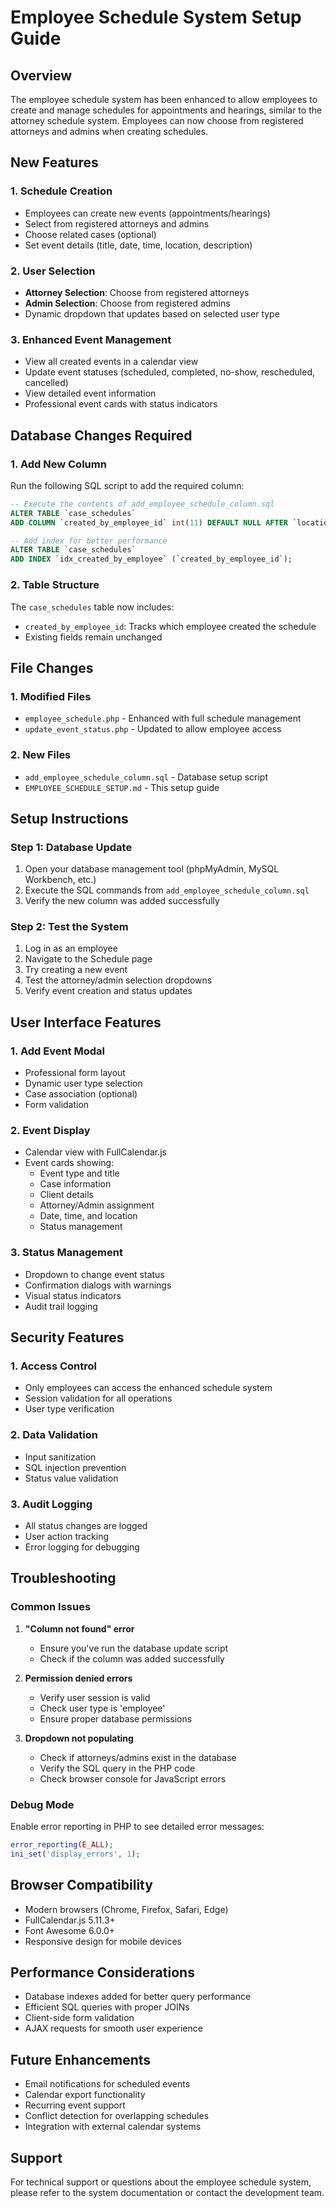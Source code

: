 # Employee Schedule System Setup Guide

## Overview
The employee schedule system has been enhanced to allow employees to create and manage schedules for appointments and hearings, similar to the attorney schedule system. Employees can now choose from registered attorneys and admins when creating schedules.

## New Features

### 1. Schedule Creation
- Employees can create new events (appointments/hearings)
- Select from registered attorneys and admins
- Choose related cases (optional)
- Set event details (title, date, time, location, description)

### 2. User Selection
- **Attorney Selection**: Choose from registered attorneys
- **Admin Selection**: Choose from registered admins
- Dynamic dropdown that updates based on selected user type

### 3. Enhanced Event Management
- View all created events in a calendar view
- Update event statuses (scheduled, completed, no-show, rescheduled, cancelled)
- View detailed event information
- Professional event cards with status indicators

## Database Changes Required

### 1. Add New Column
Run the following SQL script to add the required column:

```sql
-- Execute the contents of add_employee_schedule_column.sql
ALTER TABLE `case_schedules` 
ADD COLUMN `created_by_employee_id` int(11) DEFAULT NULL AFTER `location`;

-- Add index for better performance
ALTER TABLE `case_schedules` 
ADD INDEX `idx_created_by_employee` (`created_by_employee_id`);
```

### 2. Table Structure
The `case_schedules` table now includes:
- `created_by_employee_id`: Tracks which employee created the schedule
- Existing fields remain unchanged

## File Changes

### 1. Modified Files
- `employee_schedule.php` - Enhanced with full schedule management
- `update_event_status.php` - Updated to allow employee access

### 2. New Files
- `add_employee_schedule_column.sql` - Database setup script
- `EMPLOYEE_SCHEDULE_SETUP.md` - This setup guide

## Setup Instructions

### Step 1: Database Update
1. Open your database management tool (phpMyAdmin, MySQL Workbench, etc.)
2. Execute the SQL commands from `add_employee_schedule_column.sql`
3. Verify the new column was added successfully

### Step 2: Test the System
1. Log in as an employee
2. Navigate to the Schedule page
3. Try creating a new event
4. Test the attorney/admin selection dropdowns
5. Verify event creation and status updates

## User Interface Features

### 1. Add Event Modal
- Professional form layout
- Dynamic user type selection
- Case association (optional)
- Form validation

### 2. Event Display
- Calendar view with FullCalendar.js
- Event cards showing:
  - Event type and title
  - Case information
  - Client details
  - Attorney/Admin assignment
  - Date, time, and location
  - Status management

### 3. Status Management
- Dropdown to change event status
- Confirmation dialogs with warnings
- Visual status indicators
- Audit trail logging

## Security Features

### 1. Access Control
- Only employees can access the enhanced schedule system
- Session validation for all operations
- User type verification

### 2. Data Validation
- Input sanitization
- SQL injection prevention
- Status value validation

### 3. Audit Logging
- All status changes are logged
- User action tracking
- Error logging for debugging

## Troubleshooting

### Common Issues

1. **"Column not found" error**
   - Ensure you've run the database update script
   - Check if the column was added successfully

2. **Permission denied errors**
   - Verify user session is valid
   - Check user type is 'employee'
   - Ensure proper database permissions

3. **Dropdown not populating**
   - Check if attorneys/admins exist in the database
   - Verify the SQL query in the PHP code
   - Check browser console for JavaScript errors

### Debug Mode
Enable error reporting in PHP to see detailed error messages:
```php
error_reporting(E_ALL);
ini_set('display_errors', 1);
```

## Browser Compatibility
- Modern browsers (Chrome, Firefox, Safari, Edge)
- FullCalendar.js 5.11.3+
- Font Awesome 6.0.0+
- Responsive design for mobile devices

## Performance Considerations
- Database indexes added for better query performance
- Efficient SQL queries with proper JOINs
- Client-side form validation
- AJAX requests for smooth user experience

## Future Enhancements
- Email notifications for scheduled events
- Calendar export functionality
- Recurring event support
- Conflict detection for overlapping schedules
- Integration with external calendar systems

## Support
For technical support or questions about the employee schedule system, please refer to the system documentation or contact the development team.
